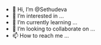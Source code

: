 - 👋 Hi, I’m @Sethudeva
- 👀 I’m interested in ...
- 🌱 I’m currently learning ...
- 💞️ I’m looking to collaborate on ...
- 📫 How to reach me ...

<!---
Sethudeva/Sethudeva is a ✨ special ✨ repository because its `README.md` (this file) appears on your GitHub profile.
You can click the Preview link to take a look at your change.   
Hi, I'm @Sethudeva
